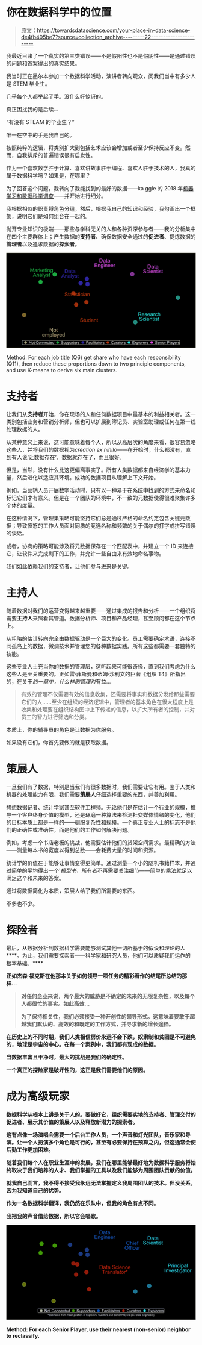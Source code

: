 # 你在数据科学中的位置

> 原文：<https://towardsdatascience.com/your-place-in-data-science-de4fb405be7?source=collection_archive---------22----------------------->

我最近目睹了一个真实的第三类错误——不是假阳性也不是假阴性——是通过错误的问题和答案得出的真实结果。

我当时正在墨尔本参加一个数据科学活动，演讲者转向观众，问我们当中有多少人是 STEM 毕业生。

几乎每个人都举起了手。没什么好惊讶的。

真正困扰我的是后续…

“有没有 STEAM 的毕业生？”

唯一在空中的手是我自己的。

按照纯粹的逻辑，将类别扩大到包括艺术应该会增加或者至少保持反应不变。然而，自我排斥的普遍错误很有启发性。

作为一个喜欢数学胜于计算、喜欢讲故事胜于编程、喜欢人胜于技术的人，我真的属于数据科学吗？如果是，在哪里？

为了回答这个问题，我转向了我能找到的最好的数据——ka ggle 的 2018 年[机器学习和数据科学调查](https://www.kaggle.com/kaggle/kaggle-survey-2018/)——并开始进行细分。

我根据相似的职责将角色分组，然后，根据我自己的知识和经验，我勾画出一个框架，说明它们是如何组合在一起的。

抛开专业知识的极端——那些与学科无关的人和各种资深参与者——我的分析集中在四个主要群体上；产生数据的**支持者**、确保数据安全通过的**促进者**、提炼数据的**管理者**以及追求数据的**探索者**。

![](img/a00de11061f4b99cf88967fb445be5da.png)

Method: For each job title (Q6) get share who have each responsibility (Q11), then reduce these proportions down to two principle components, and use K-means to derive six main clusters.

# **支持者**

让我们从**支持者**开始，你在现场的人和任何数据项目中最基本的利益相关者。这一类别包括业务和营销分析师，但也可以扩展到簿记员、实验室助理或任何在第一线处理数据的人。

从某种意义上来说，这可能意味着每个人，所以从高层次的角度来看，很容易忽略这些人，并将我们的数据视为*creation ex nihilo*——在开始时，什么都没有，直到有人说‘让数据存在’，数据就存在了，而且很好。

但是，当然，没有什么比这更偏离事实了。所有人类数据都来自经济学的基本力量，然后进化以适应其环境。成功的数据项目从理解上下文开始。

例如，当营销人员开展数字活动时，只有以一种易于在系统中找到的方式来命名和标记它们才有意义。但是在一个团队的环境中，不一致的元数据使得很难聚集许多个体的度量。

在这种情况下，管理集策略可能坚持它们总是通过严格的命名约定包含关键元数据；导致愤怒的工作人员面对同质的竞选名称和频繁的关于偶尔的打字或拼写错误的谈话。

或者，协商的策略可能涉及将元数据保存在一个匹配表中，并建立一个 ID 来连接它，让软件来完成剩下的工作，并允许一些自由来有效地命名事物。

我们如此依赖我们的支持者，让他们参与进来是关键。

# **主持人**

随着数据对我们的运营变得越来越重要——通过集成的报告和分析——一个组织将需要**主持人**来照看其管道。数据分析师、项目和产品经理，甚至顾问都在这个节点上。

从粗略的估计转向完全由数据驱动是一个巨大的变化。员工需要确定术语，连接不同孤岛上的数据，微调技术并管理您的各种数据实践。所有这些都需要一套独特的技能。

这些专业人士充当你的数据的管理层，这听起来可能很奇怪，直到我们考虑为什么这些人是至关重要的。正如雷·菲斯曼和蒂姆·沙利文的巨著《组织 T4》所指出的，在关于*的一章中，什么样的管理对*有益…

> 有效的管理不仅需要有效的信息收集，还需要将事实和数据分发给那些需要它们的人……至少在组织的经济逻辑中，管理者的基本角色在很大程度上是收集和处理要在组织结构图中上下传递的信息，以扩大所有者的控制，并对员工的智力进行筛选和分类。

本质上，你的辅导员的角色是让数据为你服务。

如果没有它们，你首先要做的就是获取数据。

# **策展人**

一旦我们有了数据，特别是当我们有很多数据时，我们需要让它有用。鉴于人类和机器的处理能力有限，我们需要**策展人**仔细选择重要的东西，并善加利用。

想想数据记者、统计学家甚至软件工程师。无论他们是在估计一个行业的规模，推导一个客户终身价值的模型，还是琢磨一种算法来检测社交媒体情绪的变化，他们的目标本质上都是一样的——驯服复杂性和规模。一个真正专业人士的标志不是他们的正确性或准确性，而是他们的工作如何解决问题。

例如，考虑一个书店老板的挑战，他需要估计他们的货架空间需求。最精确的方法——测量每本书的宽度以得到总数——会耗费大量的时间和资源。

统计学的价值在于能够让事情变得更简单。通过测量一个小的随机书籍样本，并通过简单的平均得出一个'*模型书*，所有者不再需要关注细节——简单的乘法就足以满足这个和未来的答案。

通过将数据简化为本质，策展人给了我们所需要的东西。

不多也不少。

# **探险者**

最后，从数据分析到数据科学需要能够测试其他一切所基于的假设和理论的人****。为此，我们需要探索者——科学家和研究人员，他们可以质疑我们运作的根本基础。****

****正如杰森·福克斯在他那本关于如何领导一项任务的精彩著作的结尾所总结的那样…****

> ****对任何企业来说，两个最大的威胁是不确定的未来的无限复杂性，以及每个人都很忙的事实。如此高效…****
> 
> ****为了保持相关性，我们必须接受一种开创性的领导形式。这意味着要敢于超越我们默认的、高效的和既定的工作方式，并寻求新的增长途径。****

****在历史上的不同时期，我们人类相信房价永远不会下跌，奴隶制和贫困是不可避免的，地球是宇宙的中心。在每一个案例中，我们都有现成的数据。****

****当数据丰富且干净时，最大的挑战是我们的确定性。****

****一个真正的探险家是破坏性的，这正是我们需要他们的原因。****

# ******成为高级玩家******

****数据科学从根本上讲是关于人的。要做好它，组织需要实地的支持者、管理交付的促进者、展示其价值的策展人以及释放新潜力的探索者。****

****这有点像一场演唱会需要一个后台工作人员，一个声音和灯光团队，音乐家和导演。让一个人扮演多个角色是可行的，甚至有必要保持在预算之内，但这通常会使后勤工作更加困难。****

****随着我们每个人在职业生涯中的发展，我们在哪里能够最好地为数据科学服务将始终取决于我们培养的人才、我们掌握的工具以及我们能够为周围团队贡献的价值。****

****就我自己而言，我不得不接受我永远无法掌握定义我周围团队的技术。但没关系，因为我知道自己的优势。****

****作为一名数据科学翻译，我仍然在乐队中，但我的角色有点不同。****

****我把我的声音借给数据，所以它会唱歌。****

****![](img/753c1e7d5c9331b6f886b07e64521b68.png)****

****Method: For each Senior Player, use their nearest (non-senior) neighbor to reclassify.****